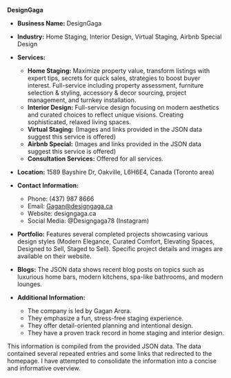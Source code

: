 **DesignGaga**

* **Business Name:** DesignGaga
* **Industry:** Home Staging, Interior Design, Virtual Staging, Airbnb Special Design
* **Services:**
    * **Home Staging:**  Maximize property value, transform listings with expert tips, secrets for quick sales, strategies to boost buyer interest.  Full-service including property assessment, furniture selection & styling, accessory & decor sourcing, project management, and turnkey installation.
    * **Interior Design:** Full-service design focusing on modern aesthetics and curated choices to reflect unique visions.  Creating sophisticated, relaxed living spaces.
    * **Virtual Staging:**  (Images and links provided in the JSON data suggest this service is offered)
    * **Airbnb Special:** (Images and links provided in the JSON data suggest this service is offered)
    * **Consultation Services:** Offered for all services.


* **Location:** 1589 Bayshire Dr, Oakville, L6H6E4, Canada (Toronto area)
* **Contact Information:**
    * Phone: (437) 987 8666
    * Email: Gagan@designgaga.ca
    * Website: designgaga.ca
    * Social Media: @Designgaga78 (Instagram)
* **Portfolio:**  Features several completed projects showcasing various design styles (Modern Elegance, Curated Comfort, Elevating Spaces, Designed to Sell, Staged to Sell).  Specific project details and images are available on their website.
* **Blogs:**  The JSON data shows recent blog posts on topics such as luxurious home bars, modern kitchens, spa-like bathrooms, and modern lounges.


* **Additional Information:**
    * The company is led by Gagan Arora.
    * They emphasize a fun, stress-free staging experience.
    * They offer detail-oriented planning and intentional design.
    * They have a proven track record in home staging and interior design.

This information is compiled from the provided JSON data.  The data contained several repeated entries and some links that redirected to the homepage.  I have attempted to consolidate the information into a concise and informative overview.